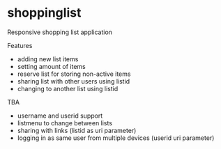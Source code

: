 # shoppinglist

Responsive shopping list application

Features
- adding new list items
- setting amount of items
- reserve list for storing non-active items
- sharing list with other users using listid
- changing to another list using listid

TBA
- username and userid support
- listmenu to change between lists
- sharing with links (listid as uri parameter)
- logging in as same user from multiple devices (userid uri parameter)